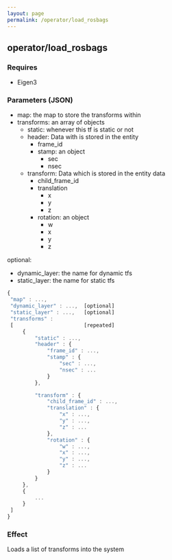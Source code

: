 ```yaml
---
layout: page
permalink: /operator/load_rosbags
---
```


## operator/load_rosbags

### Requires
- Eigen3

### Parameters (JSON)
- map: the map to store the transforms within
- transforms: an array of objects
   - static: whenever this tf is static or not
   - header: Data with is stored in the entity
      - frame_id
      - stamp: an object
         - sec
         - nsec
   - transform: Data which is stored in the entity data
      - child_frame_id
      - translation
         - x
         - y
         - z
      - rotation: an object
         - w
         - x
         - y
         - z

optional:

- dynamic_layer: the name for dynamic tfs
- static_layer: the name for static tfs

```javascript
{
 "map" : ...,
 "dynamic_layer" : ...,  [optional]
 "static_layer" : ...,   [optional]
 "transforms" :
 [                       [repeated]
     {
         "static" : ...,
         "header" : {
             "frame_id" : ...,
             "stamp" : {
                 "sec" : ...,
                 "nsec" : ...
             }
         },

         "transform" : {
             "child_frame_id" : ...,
             "translation" : {
                 "x" : ...,
                 "y" : ...,
                 "z" : ...
             },
             "rotation" : {
                 "w" : ...,
                 "x" : ...,
                 "y" : ...,
                 "z" : ...
             }
         }
     },
     {
         ...
     }
 ]
}

```

### Effect
Loads a list of transforms into the system

